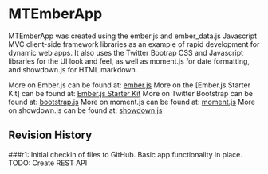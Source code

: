 # MTEmberApp

MTEmberApp was created using the ember.js and ember_data.js Javascript MVC client-side framework libraries as an example of rapid development for dynamic web apps. It also uses the Twitter Bootrap CSS and Javascript libraries for the UI look and feel, as well as moment.js for date formatting, and showdown.js for HTML markdown.

More on Ember.js can be found at: [ember.js](http://emberjs.com/)
More on the [Ember.js Starter Kit] can be found at: [Ember.js Starter Kit](https://github.com/emberjs/starter-kit/downloads)
More on Twitter Bootstrap can be found at: [bootstrap.js](http://twitter.github.com/bootstrap/)
More on moment.js can be found at: [moment.js](http://momentjs.com/)
More on showdown.js can be found at: [showdown.js](https://github.com/coreyti/showdown)

## Revision History
###r1: 
Initial checkin of files to GitHub. 
Basic app functionality in place.
TODO: Create REST API